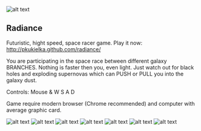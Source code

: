 ![alt text](http://i50.tinypic.com/e19aht.png "Baner")
## Radiance

Futuristic, hight speed, space racer game.
Play it now: http://pkukielka.github.com/radiance/

You are participating in the space race between different galaxy BRANCHES. Nothing is faster then you, even light.
Just watch out for black holes and exploding supernovas which can PUSH or PULL you into the galaxy dust.

Controls: Mouse & W S A D

Game require modern browser (Chrome recommended) and computer with average graphic card.

![alt text](http://i47.tinypic.com/xcq16t.jpg "Screen 1")
![alt text](http://i46.tinypic.com/rhpr1i.jpg "Screen 2")
![alt text](http://i47.tinypic.com/qs30jq.jpg "Screen 3")
![alt text](http://i47.tinypic.com/35bsgaf.jpg "Screen 4")
![alt text](http://i45.tinypic.com/123l3wi.jpg "Screen 5")
![alt text](http://i45.tinypic.com/s5e7a1.jpg "Screen 6")
![alt text](http://i45.tinypic.com/s5e7a1.jpg "Screen 7")